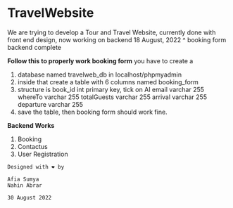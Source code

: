 # TravelWebsite
 We are trying to develop a Tour and Travel Website,
 currently done with front end design, now working on backend
 18 August, 2022 ^
 booking form backend complete

 **Follow this to properly work booking form**
 you have to create a 
 1. database named travelweb_db in localhost/phpmyadmin
 2. inside that create a table with 6 columns named booking_form
 3. structure is 
        book_id  int   primary key, tick on AI
        email   varchar 255
        whereTo varchar 255
        totalGuests varchar 255
        arrival varchar 255
        departure varchar 255
 4. save the table,  then booking form should work fine.

 **Backend Works**
  1. Booking
  2. Contactus
  3. User Registration


    Designed with ❤️ by

    Afia Sumya
    Nahin Abrar

    30 August 2022

 


